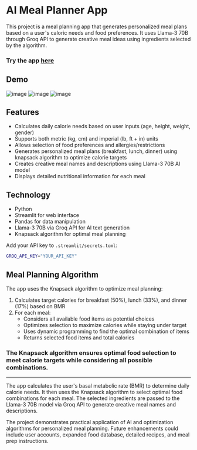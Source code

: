 # AI Meal Planner App

This project is a meal planning app that generates personalized meal plans based on a user's caloric needs and food
preferences.
It uses Llama-3 70B through Groq API to generate creative meal ideas using ingredients selected by the algorithm.

### Try the app [here](https://ai-meal-planner.streamlit.app)

## Demo

![image](https://github.com/myselfshravan/AI-Meal-Planner/assets/71520844/b33ba708-ded4-467d-8e0a-68f5e47e4b80)
![image](https://github.com/myselfshravan/AI-Meal-Planner/assets/71520844/5d1d86ed-d7f5-46a0-9dfe-42b2d43bae90)
![image](https://github.com/myselfshravan/AI-Meal-Planner/assets/71520844/895511ea-7e07-4c6c-827b-2fa948f47623)

## Features

- Calculates daily calorie needs based on user inputs (age, height, weight, gender)
- Supports both metric (kg, cm) and imperial (lb, ft + in) units
- Allows selection of food preferences and allergies/restrictions
- Generates personalized meal plans (breakfast, lunch, dinner) using knapsack algorithm to optimize calorie targets
- Creates creative meal names and descriptions using Llama-3 70B AI model
- Displays detailed nutritional information for each meal

## Technology

- Python
- Streamlit for web interface
- Pandas for data manipulation
- Llama-3 70B via Groq API for AI text generation
- Knapsack algorithm for optimal meal planning

Add your API key to `.streamlit/secrets.toml`:

```bash
GROQ_API_KEY="YOUR_API_KEY"
```

## Meal Planning Algorithm

The app uses the Knapsack algorithm to optimize meal planning:

1. Calculates target calories for breakfast (50%), lunch (33%), and dinner (17%) based on BMR
2. For each meal:
   - Considers all available food items as potential choices
   - Optimizes selection to maximize calories while staying under target
   - Uses dynamic programming to find the optimal combination of items
   - Returns selected food items and total calories

### The Knapsack algorithm ensures optimal food selection to meet calorie targets while considering all possible combinations.

---

The app calculates the user's basal metabolic rate (BMR) to determine daily calorie needs. It then uses the Knapsack algorithm to select optimal food combinations for each meal. The selected ingredients are passed to the Llama-3 70B model via Groq API to generate creative meal names and descriptions.

The project demonstrates practical application of AI and optimization algorithms for personalized meal planning. Future enhancements could include user accounts, expanded food database, detailed recipes, and meal prep instructions.

